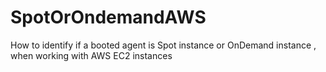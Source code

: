 # SpotOrOndemandAWS
How to identify if a booted agent is Spot instance or OnDemand instance , when working with AWS EC2 instances
